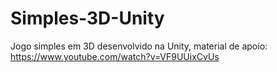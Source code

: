 # Simples-3D-Unity
Jogo simples em 3D desenvolvido na Unity, material de apoio: https://www.youtube.com/watch?v=VF9UUixCvUs

